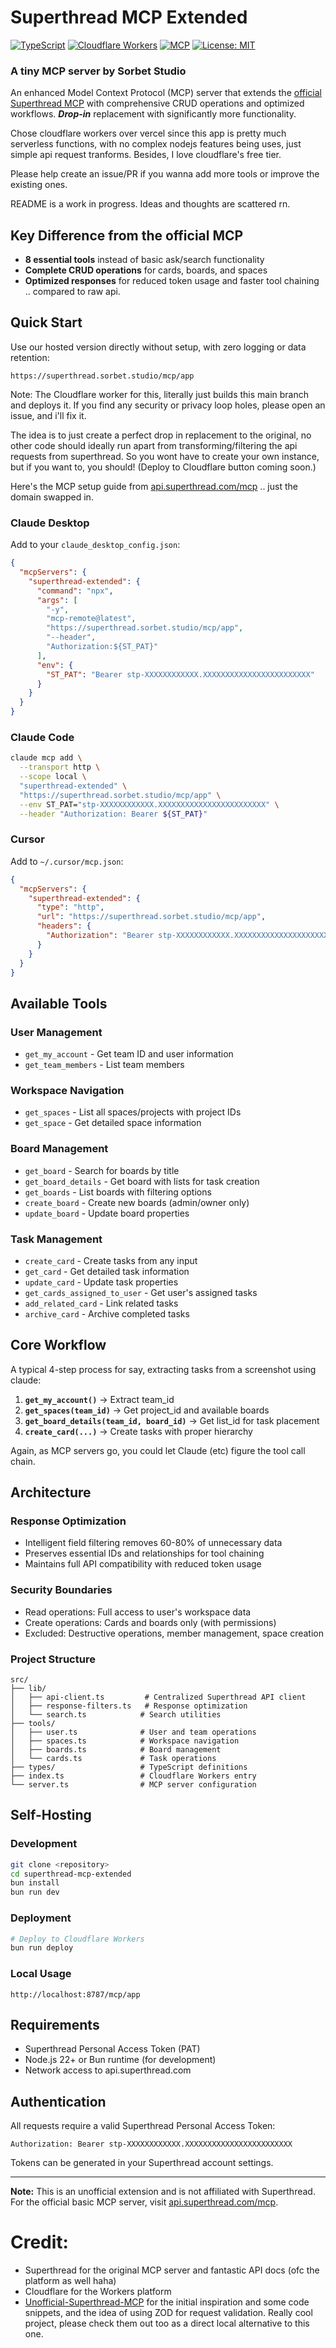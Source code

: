 # Superthread MCP Extended

[![TypeScript](https://img.shields.io/badge/TypeScript-007ACC?style=flat-square&logo=typescript&logoColor=white)](https://www.typescriptlang.org/)
[![Cloudflare Workers](https://img.shields.io/badge/Cloudflare-Workers-F38020?style=flat-square&logo=cloudflare&logoColor=white)](https://workers.cloudflare.com/)
[![MCP](https://img.shields.io/badge/Model_Context_Protocol-Compatible-blue?style=flat-square)](https://modelcontextprotocol.io/)
[![License: MIT](https://img.shields.io/badge/License-MIT-yellow.svg?style=flat-square)](https://opensource.org/licenses/MIT)

### A tiny MCP server by Sorbet Studio


An enhanced Model Context Protocol (MCP) server that extends the [official Superthread MCP](https://api.superthread.com/mcp) with comprehensive CRUD operations and optimized workflows. _**Drop-in**_ replacement with significantly more functionality.

Chose cloudflare workers over vercel since this app is pretty much serverless functions, with no complex nodejs features being uses, just simple api request tranforms. Besides, I love cloudflare's free tier. 

Please help create an issue/PR if you wanna add more tools or improve the existing ones. 

README is a work in progress. Ideas and thoughts are scattered rn.

## Key Difference from the official MCP

- **8 essential tools** instead of basic ask/search functionality
- **Complete CRUD operations** for cards, boards, and spaces
- **Optimized responses** for reduced token usage and faster tool chaining .. compared to raw api.

## Quick Start

Use our hosted version directly without setup, with zero logging or data retention:

```
https://superthread.sorbet.studio/mcp/app
```

Note: The Cloudflare worker for this, literally just builds this main branch and deploys it. If you find any security or privacy loop holes, please open an issue, and i'll fix it. 

The idea is to just create a perfect drop in replacement to the original, no other code should ideally run apart from transforming/filtering the api requests from superthread. So you wont have to create your own instance, but if you want to, you should! (Deploy to Cloudflare button coming soon.)

Here's the MCP setup guide from [api.superthread.com/mcp](https://api.superthread.com/mcp) .. just the domain swapped in.

### Claude Desktop

Add to your `claude_desktop_config.json`:

```json
{
  "mcpServers": {
    "superthread-extended": {
      "command": "npx",
      "args": [
        "-y",
        "mcp-remote@latest",
        "https://superthread.sorbet.studio/mcp/app",
        "--header",
        "Authorization:${ST_PAT}"
      ],
      "env": {
        "ST_PAT": "Bearer stp-XXXXXXXXXXXX.XXXXXXXXXXXXXXXXXXXXXXXX"
      }
    }
  }
}
```

### Claude Code

```bash
claude mcp add \
  --transport http \
  --scope local \
  "superthread-extended" \
  "https://superthread.sorbet.studio/mcp/app" \
  --env ST_PAT="stp-XXXXXXXXXXXX.XXXXXXXXXXXXXXXXXXXXXXXX" \
  --header "Authorization: Bearer ${ST_PAT}"
```

### Cursor

Add to `~/.cursor/mcp.json`:

```json
{
  "mcpServers": {
    "superthread-extended": {
      "type": "http",
      "url": "https://superthread.sorbet.studio/mcp/app",
      "headers": {
        "Authorization": "Bearer stp-XXXXXXXXXXXX.XXXXXXXXXXXXXXXXXXXXXXXX"
      }
    }
  }
}
```

## Available Tools

### User Management

- `get_my_account` - Get team ID and user information
- `get_team_members` - List team members

### Workspace Navigation

- `get_spaces` - List all spaces/projects with project IDs
- `get_space` - Get detailed space information

### Board Management

- `get_board` - Search for boards by title
- `get_board_details` - Get board with lists for task creation
- `get_boards` - List boards with filtering options
- `create_board` - Create new boards (admin/owner only)
- `update_board` - Update board properties

### Task Management

- `create_card` - Create tasks from any input
- `get_card` - Get detailed task information
- `update_card` - Update task properties
- `get_cards_assigned_to_user` - Get user's assigned tasks
- `add_related_card` - Link related tasks
- `archive_card` - Archive completed tasks

## Core Workflow

A typical 4-step process for say, extracting tasks from a screenshot using claude:

1. **`get_my_account()`** → Extract team_id
2. **`get_spaces(team_id)`** → Get project_id and available boards
3. **`get_board_details(team_id, board_id)`** → Get list_id for task placement
4. **`create_card(...)`** → Create tasks with proper hierarchy

Again, as MCP servers go, you could let Claude (etc) figure the tool call chain.

## Architecture

### Response Optimization

- Intelligent field filtering removes 60-80% of unnecessary data
- Preserves essential IDs and relationships for tool chaining
- Maintains full API compatibility with reduced token usage

### Security Boundaries

- Read operations: Full access to user's workspace data
- Create operations: Cards and boards only (with permissions)
- Excluded: Destructive operations, member management, space creation

### Project Structure

```
src/
├── lib/
│   ├── api-client.ts         # Centralized Superthread API client
│   ├── response-filters.ts   # Response optimization
│   └── search.ts            # Search utilities
├── tools/
│   ├── user.ts              # User and team operations
│   ├── spaces.ts            # Workspace navigation
│   ├── boards.ts            # Board management
│   └── cards.ts             # Task operations
├── types/                   # TypeScript definitions
├── index.ts                 # Cloudflare Workers entry
└── server.ts                # MCP server configuration
```

## Self-Hosting

### Development

```bash
git clone <repository>
cd superthread-mcp-extended
bun install
bun run dev
```

### Deployment

```bash
# Deploy to Cloudflare Workers
bun run deploy
```

### Local Usage

```
http://localhost:8787/mcp/app
```

## Requirements

- Superthread Personal Access Token (PAT)
- Node.js 22+ or Bun runtime (for development)
- Network access to api.superthread.com

## Authentication

All requests require a valid Superthread Personal Access Token:

```
Authorization: Bearer stp-XXXXXXXXXXXX.XXXXXXXXXXXXXXXXXXXXXXXX
```

Tokens can be generated in your Superthread account settings.

---

**Note:** This is an unofficial extension and is not affiliated with Superthread. For the official basic MCP server, visit [api.superthread.com/mcp](https://api.superthread.com/mcp).


# Credit:

- Superthread for the original MCP server and fantastic API docs (ofc the platform as well haha)
- Cloudflare for the Workers platform
- [Unofficial-Superthread-MCP](https://github.com/tdwells90/Unofficial-Superthread-MCP) for the initial inspiration and some code snippets, and the idea of using ZOD for request validation. Really cool project, please check them out too as a direct local alternative to this one.